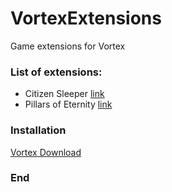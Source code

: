 # VortexExtensions
Game extensions for Vortex

### List of extensions:

- Citizen Sleeper [link](https://www.nexusmods.com/site/mods/444 "nexusmods link")
- Pillars of Eternity [link](https://www.nexusmods.com/site/mods/446 "nexusmods link")

### Installation
[Vortex Download](https://www.nexusmods.com/about/vortex/ "Vortex Download")

### End

